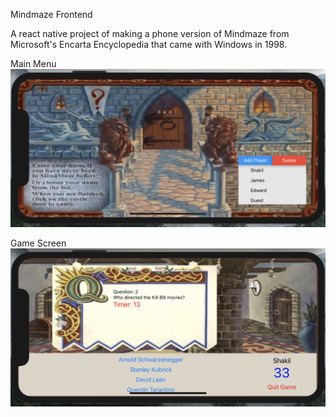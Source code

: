 Mindmaze Frontend

A react native project of making a phone version of Mindmaze from Microsoft's Encarta Encyclopedia
that came with Windows in 1998.

Main  Menu
![Image of Menu](/assets/mindmaze.png)

Game Screen
![Image of Menu](/assets/game-screen.png)